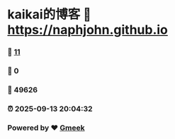 # kaikai的博客 :link: https://naphjohn.github.io 
### :page_facing_up: [11](https://naphjohn.github.io/tag.html) 
### :speech_balloon: 0 
### :hibiscus: 49626 
### :alarm_clock: 2025-09-13 20:04:32 
### Powered by :heart: [Gmeek](https://github.com/Meekdai/Gmeek)
